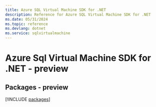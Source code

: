 ```yaml
---
title: Azure SQL Virtual Machine SDK for .NET
description: Reference for Azure SQL Virtual Machine SDK for .NET
ms.date: 05/31/2024
ms.topic: reference
ms.devlang: dotnet
ms.service: sqlvirtualmachine
---
```

# Azure Sql Virtual Machine SDK for .NET - preview
## Packages - preview
[!INCLUDE [packages](sql-virtual-machine-index.md)]